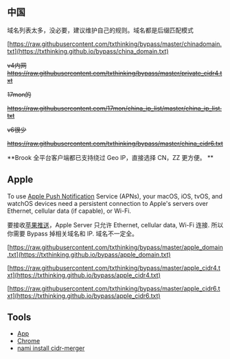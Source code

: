 ## 中国

域名列表太多，没必要，建议维护自己的规则。域名都是后缀匹配模式

[https://raw.githubusercontent.com/txthinking/bypass/master/chinadomain.txt](https://txthinking.github.io/bypass/china_domain.txt)

~~v4内网~~<br/>
~~https://raw.githubusercontent.com/txthinking/bypass/master/private_cidr4.txt~~

~~17mon的~~<br/>

~~https://raw.githubusercontent.com/17mon/china_ip_list/master/china_ip_list.txt~~

~~v6很少~~<br/>

~~https://raw.githubusercontent.com/txthinking/bypass/master/china_cidr6.txt~~

**Brook 全平台客户端都已支持绕过 Geo IP，直接选择 CN，ZZ 更方便。 **

## Apple

To use [Apple Push Notification](https://www.txthinking.com/talks/articles/brook-en.article#apple-push-problem) Service (APNs), your macOS, iOS, tvOS, and watchOS devices need a persistent connection to Apple's servers over Ethernet, cellular data (if capable), or Wi-Fi.

要接收[苹果推送](https://www.txthinking.com/talks/articles/brook.article#apple-%E6%8E%A8%E9%80%81%E9%97%AE%E9%A2%98)，Apple Server 只允许 Ethernet, cellular data, Wi-Fi 连接. 所以你需要 Bypass 掉相关域名和 IP. 域名不一定全。

[https://raw.githubusercontent.com/txthinking/bypass/master/apple_domain.txt](https://txthinking.github.io/bypass/apple_domain.txt)

[https://raw.githubusercontent.com/txthinking/bypass/master/apple_cidr4.txt](https://txthinking.github.io/bypass/apple_cidr4.txt)

[https://raw.githubusercontent.com/txthinking/bypass/master/apple_cidr6.txt](https://txthinking.github.io/bypass/apple_cidr6.txt)

## Tools

-   [App](https://www.txthinking.com/vioeye.html)
-   [Chrome](https://chrome.google.com/webstore/detail/ipvfoo/ecanpcehffngcegjmadlcijfolapggal)
-   [nami install cidr-merger](https://github.com/zhanhb/cidr-merger)
